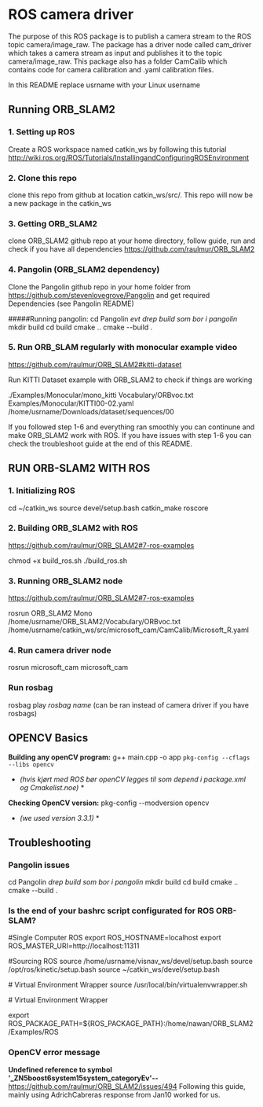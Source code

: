 # ROS camera driver
The purpose of this ROS package is to publish a camera stream to the ROS topic camera/image_raw. The package has a driver node called cam_driver which takes a camera stream as input and publishes it to the topic camera/image_raw. This package also has a folder CamCalib which contains code for camera calibration and .yaml calibration files.

In this README replace usrname with your Linux username


## Running ORB_SLAM2
### 1. Setting up ROS
Create a ROS workspace named catkin_ws by following this tutorial http://wiki.ros.org/ROS/Tutorials/InstallingandConfiguringROSEnvironment

### 2. Clone this repo
clone this repo from github at location catkin_ws/src/. This repo will now be a new package in the catkin_ws


### 3. Getting ORB_SLAM2
clone ORB_SLAM2 github repo at your home directory, follow guide, run and check if you have all dependencies
https://github.com/raulmur/ORB_SLAM2

### 4. Pangolin (ORB_SLAM2 dependency)
Clone the Pangolin github repo in your home folder from https://github.com/stevenlovegrove/Pangolin and get required Dependencies (see Pangolin README)

#####Running pangolin:
cd Pangolin
*evt drep build som bor i pangolin*
mkdir build
cd build
cmake ..
cmake --build .

### 5. Run ORB_SLAM regularly with monocular example video
https://github.com/raulmur/ORB_SLAM2#kitti-dataset

Run KITTI Dataset example with ORB_SLAM2 to check if things are working

./Examples/Monocular/mono_kitti Vocabulary/ORBvoc.txt Examples/Monocular/KITTI00-02.yaml /home/usrname/Downloads/dataset/sequences/00

If you followed step 1-6 and everything ran smoothly you can continune and make ORB_SLAM2 work with ROS. If you have issues with step 1-6 you can check the troubleshoot guide at the end of this README.







## RUN ORB-SLAM2 WITH ROS
### 1. Initializing ROS
cd ~/catkin_ws
source devel/setup.bash
catkin_make
roscore


### 2. Building ORB_SLAM2 with ROS
https://github.com/raulmur/ORB_SLAM2#7-ros-examples

chmod +x build_ros.sh
./build_ros.sh


### 3. Running ORB_SLAM2 node

https://github.com/raulmur/ORB_SLAM2#7-ros-examples

rosrun ORB_SLAM2 Mono /home/usrname/ORB_SLAM2/Vocabulary/ORBvoc.txt /home/usrname/catkin_ws/src/microsoft_cam/CamCalib/Microsoft_R.yaml

### 4. Run camera driver node
rosrun microsoft_cam microsoft_cam

### Run rosbag
rosbag play *rosbag name*
(can be ran instead of camera driver if you have rosbags)



## OPENCV Basics
**Building any openCV program:** g++ main.cpp -o app `pkg-config --cflags --libs opencv`

* *(hvis kjørt med ROS bør openCV legges til som depend i package.xml og Cmakelist.noe)* *


**Checking OpenCV version:** pkg-config --modversion opencv
* *(we used version 3.3.1)* *


## Troubleshooting

### Pangolin issues
cd Pangolin
*drep build som bor i pangolin*
mkdir build
cd build
cmake ..
cmake --build .


### Is the end of your bashrc script configurated for ROS ORB-SLAM?
\#Single Computer ROS
export ROS_HOSTNAME=localhost
export ROS_MASTER_URI=http://localhost:11311

\#Sourcing ROS
source /home/usrname/visnav_ws/devel/setup.bash
source /opt/ros/kinetic/setup.bash
source ~/catkin_ws/devel/setup.bash

\# Virtual Environment Wrapper
source /usr/local/bin/virtualenvwrapper.sh

\# Virtual Environment Wrapper

export ROS_PACKAGE_PATH=${ROS_PACKAGE_PATH}:/home/nawan/ORB_SLAM2/Examples/ROS


### OpenCV error message
**Undefined reference to symbol '_ZN5boost6system15system_categoryEv'--**
https://github.com/raulmur/ORB_SLAM2/issues/494
Following this guide, mainly using AdrichCabreras response from Jan10 worked for us.

